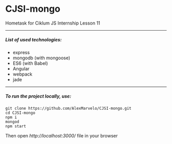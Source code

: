 # CJSI-mongo
Hometask for Ciklum JS Internship Lesson 11

---

##### List of used technologies:
- express
- mongodb (with mongoose)
- ES6 (with Babel)
- Angular
- webpack
- jade

---

##### To run the project locally, use:
```
git clone https://github.com/AlexMarvelo/CJSI-mongo.git
cd CJSI-mongo
npm i
mongod
npm start
```
Then open *http://localhost:3000/* file in your browser
